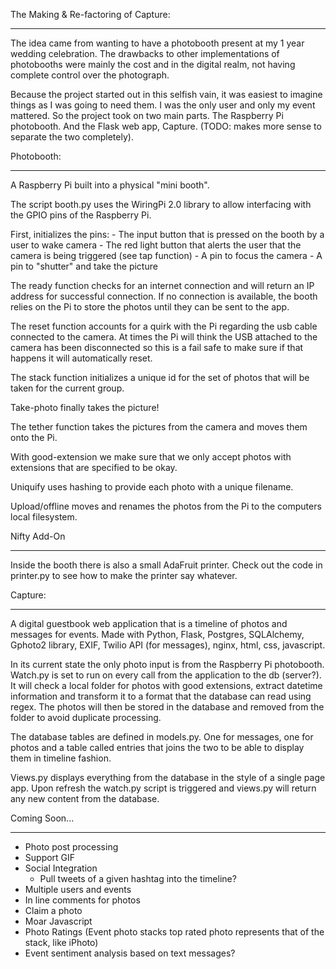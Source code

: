 The Making & Re-factoring of Capture:
_______________

The idea came from wanting to have a photobooth present at my 1 year wedding celebration. The drawbacks to other implementations of photobooths were mainly the cost and in the digital realm, not having complete control over the photograph.

Because the project started out in this selfish vain, it was easiest to imagine things as I was going to need them. I was the only user and only my event mattered. So the project took on two main parts. The Raspberry Pi photobooth. And the Flask web app, Capture. (TODO: makes more sense to separate the two completely).

Photobooth:
_______________

A Raspberry Pi built into a physical "mini booth".

The script booth.py uses the WiringPi 2.0 library to allow interfacing with the GPIO pins of the Raspberry Pi.

First, initializes the pins:
    - The input button that is pressed on the booth by a user to wake camera
    - The red light button that alerts the user that the camera is being triggered (see tap function)
    - A pin to focus the camera
    - A pin to "shutter" and take the picture

The ready function checks for an internet connection and will return an IP address for successful connection. If no connection is available, the booth relies on the Pi to store the photos until they can be sent to the app.

The reset function accounts for a quirk with the Pi regarding the usb cable connected to the camera. At times the Pi will think the USB attached to the camera has been disconnected so this is a fail safe to make sure if that happens it will automatically reset.

The stack function initializes a unique id for the set of photos that will be taken for the current group.

Take-photo finally takes the picture!

The tether function takes the pictures from the camera and moves them onto the Pi.

With good-extension we make sure that we only accept photos with extensions that are specified to be okay.

Uniquify uses hashing to provide each photo with a unique filename.

Upload/offline moves and renames the photos from the Pi to the computers local filesystem.

Nifty Add-On
_______________

Inside the booth there is also a small AdaFruit printer. Check out the code in printer.py to see how to make the printer say whatever.

Capture:
_______________

A digital guestbook web application that is a timeline of photos and messages for events. Made with Python, Flask, Postgres, SQLAlchemy, Gphoto2 library, EXIF, Twilio API (for messages), nginx, html, css, javascript.

In its current state the only photo input is from the Raspberry Pi photobooth.
Watch.py is set to run on every call from the application to the db (server?).
It will check a local folder for photos with good extensions, extract datetime information and transform it to a format that the database can read using regex.
The photos will then be stored in the database and removed from the folder to avoid duplicate processing.

The database tables are defined in models.py. One for messages, one for photos and a table called entries that joins the two to be able to display them in timeline fashion.

Views.py displays everything from the database in the style of a single page app. Upon refresh the watch.py script is triggered and views.py will return any new content from the database.

Coming Soon...
_______________

- Photo post processing
- Support GIF
- Social Integration
    - Pull tweets of a given hashtag into the timeline?
- Multiple users and events
- In line comments for photos
- Claim a photo
- Moar Javascript
- Photo Ratings (Event photo stacks top rated photo represents that of the stack, like iPhoto)
- Event sentiment analysis based on text messages?
